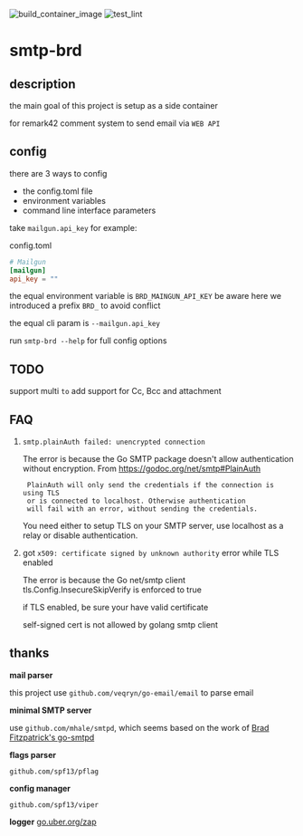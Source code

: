 ![build_container_image](https://github.com/ttys3/smtp-brd/workflows/build_container_image/badge.svg?branch=ctr) 
![test_lint](https://github.com/ttys3/smtp-brd/workflows/test_lint/badge.svg?branch=master)

# smtp-brd

## description

the main goal of this project is setup as a side container 

for remark42 comment system to send email via `WEB API`

## config 

there are 3 ways to config

- the config.toml file
- environment variables
- command line interface parameters

take `mailgun.api_key` for example:

config.toml
```toml
# Mailgun
[mailgun]
api_key = ""
```

the equal environment variable is `BRD_MAINGUN_API_KEY`
be aware here we introduced a prefix `BRD_` to avoid conflict

the equal cli param is `--mailgun.api_key`

run `smtp-brd --help` for full config options

## TODO

support multi `to`
add support for Cc, Bcc and attachment

## FAQ

1. `smtp.plainAuth failed: unencrypted connection`

    The error is because the Go SMTP package doesn't allow authentication without encryption. 
    From https://godoc.org/net/smtp#PlainAuth
    
        PlainAuth will only send the credentials if the connection is using TLS 
        or is connected to localhost. Otherwise authentication 
        will fail with an error, without sending the credentials.
    
    You need either to setup TLS on your SMTP server, 
    use localhost as a relay or disable authentication. 

2. got `x509: certificate signed by unknown authority` error while TLS enabled

    The error is because the Go net/smtp client tls.Config.InsecureSkipVerify is enforced to true
    
    if TLS enabled, be sure your have valid certificate
    
    self-signed cert is not allowed by golang smtp client

## thanks

**mail parser**

this project use `github.com/veqryn/go-email/email` to parse email

**minimal SMTP server**

use `github.com/mhale/smtpd`, which seems based on the work of [Brad Fitzpatrick's go-smtpd](https://github.com/bradfitz/go-smtpd)

**flags parser**

`github.com/spf13/pflag`

**config manager**

`github.com/spf13/viper`

**logger**
[go.uber.org/zap](https://github.com/uber-go/zap)


